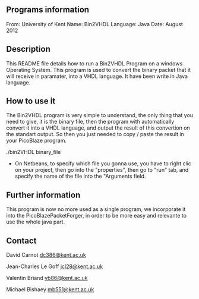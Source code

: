 ## Programs information

From: University of Kent
Name: Bin2VHDL
Language: Java
Date: August 2012


## Description

This README file details how to run a Bin2VHDL Program on a windows Operating
System.
This program is used to convert the binary packet that it will receive in 
paramater, into a VHDL language. It have been write in Java language.


## How to use it

The Bin2VHDL program is very simple to understand, the only thing that you
need to give, it is the binary file, then the program with automatically 
convert it into a VHDL language, and output the result of this convertion
on the standart output. So then you just needed to copy / paste the result
in your PicoBlaze program.

./bin2VHDL binary_file

- On Netbeans, to specify which file you gonna use, you have to right clic
on your project, then go into the "properties", then go to "run" tab, and 
specify the name of the file into the "Arguments field.


## Further information

This program is now no more used as a single program, we incorporate it
into the PicoBlazePacketForger, in order to be more easy and relevante
to use the whole java part.

## Contact

David Carnot
dc386@kent.ac.uk

Jean-Charles Le Goff
jcl28@kent.ac.uk

Valentin Briand
vb86@kent.ac.uk

Michael Bishaey
mb551@kent.ac.uk